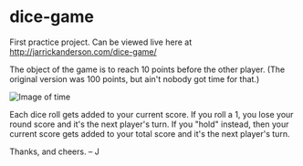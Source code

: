 # dice-game
First practice project. Can be viewed live here at http://jarrickanderson.com/dice-game/

The object of the game is to reach 10 points before the other player. (The original version was 100 points, but ain't nobody got time for that.)

![Image of time](https://media.tenor.com/images/ef67c19e7ad139ea0fe35381dd1c1c92/tenor.gif)

Each dice roll gets added to your current score. If you roll a 1, you lose your round score and it's the next player's turn. If you "hold" instead, then your current score gets added to your total score and it's the next player's turn.

Thanks, and cheers.
– J

